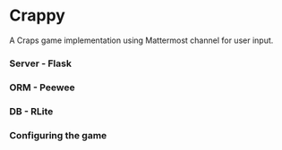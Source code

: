 # Crappy
A Craps game implementation using Mattermost channel for user input.

### Server - Flask

### ORM - Peewee

### DB - RLite

### Configuring the game

